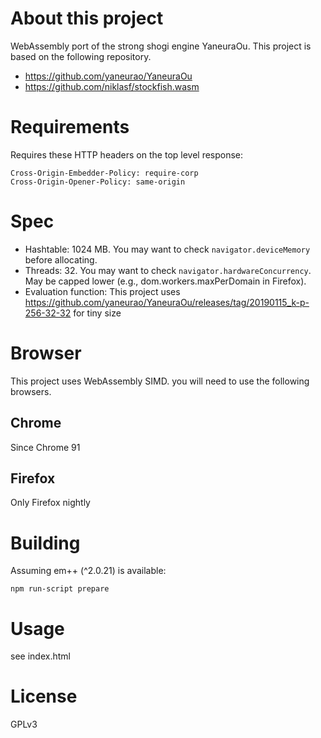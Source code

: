 # About this project

WebAssembly port of the strong shogi engine YaneuraOu.
This project is based on the following repository.

- https://github.com/yaneurao/YaneuraOu
- https://github.com/niklasf/stockfish.wasm

# Requirements

Requires these HTTP headers on the top level response:

```
Cross-Origin-Embedder-Policy: require-corp
Cross-Origin-Opener-Policy: same-origin
```

# Spec

- Hashtable: 1024 MB. You may want to check `navigator.deviceMemory` before allocating.
- Threads: 32. You may want to check `navigator.hardwareConcurrency`. May be capped lower (e.g., dom.workers.maxPerDomain in Firefox).
- Evaluation function: This project uses https://github.com/yaneurao/YaneuraOu/releases/tag/20190115_k-p-256-32-32 for tiny size

# Browser

This project uses WebAssembly SIMD. you will need to use the following browsers.

## Chrome

Since Chrome 91

## Firefox

Only Firefox nightly

# Building

Assuming em++ (^2.0.21) is available:

```
npm run-script prepare
```

# Usage

see index.html

# License

GPLv3
